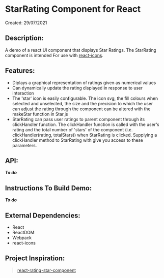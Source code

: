 # StarRating Component for React

Created: 29/07/2021

## Description: 

A demo of a react UI component that displays Star Ratings. The StarRating component is intended For use with [react-icons](https://react-icons.github.io/react-icons).

## Features:
- Diplays a graphical representation of ratings given as numerical values
- Can dynamically update the rating displayed in response to user interaction
- The 'star' icon is easily configurable. The icon svg, the fill colours when selected and unselected, the size and the precision to which the user can adjust the rating through the component can be altered with the makeStar function in Star.js
- StarRating can pass user ratings to parent component through its clickHandler function. The clickHandler function is called with the user's rating and the total number of 'stars' of the component (i.e. clickHandler(rating, totalStars)) when StarRating is clicked. Supplying a clickHandler method to StarRating with give you access to these parameters.

## API:
***To do***

## Instructions To Build Demo:
***To do***

## External Dependencies:
- React
- ReactDOM
- Webpack
- react-icons

## Project Inspiration:
> [react-rating-star-component](https://www.npmjs.com/package/react-rating-stars-component)